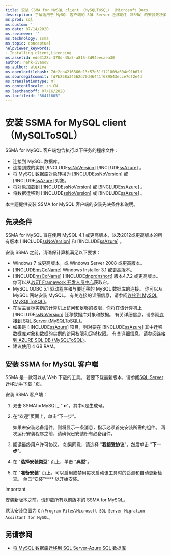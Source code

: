 ```yaml
---
title: 安装 SSMA for MySQL client （MySQLToSQL） |Microsoft Docs
description: 了解适用于 MySQL 客户端的 SQL Server 迁移助手（SSMA）的安装先决条件，以及如何安装。
ms.prod: sql
ms.custom: ''
ms.date: 07/14/2020
ms.reviewer: ''
ms.technology: ssma
ms.topic: conceptual
helpviewer_keywords:
- Installing client,Licensing
ms.assetid: ede3128c-370d-45a5-a815-3d94eecaea30
author: nahk-ivanov
ms.author: alexiva
ms.openlocfilehash: 7dc2cb4216386e13c57d31f121809a604e91b67d
ms.sourcegitcommit: fd7b268a34562d70d46441f689543ecce7df2e4d
ms.translationtype: MT
ms.contentlocale: zh-CN
ms.lasthandoff: 07/16/2020
ms.locfileid: "86411605"
---
```

# <a name="installing-ssma-for-mysql-client-mysqltosql"></a>安装 SSMA for MySQL client （MySQLToSQL）

SSMA for MySQL 客户端包含执行以下任务的程序文件：

- 连接到 MySQL 数据库。  
- 连接到或的实例 [!INCLUDE[ssNoVersion](../../includes/ssnoversion-md.md)] [!INCLUDE[ssAzure](../../includes/ssazure_md.md)] 。
- 将 MySQL 数据库对象转换为 [!INCLUDE[ssNoVersion](../../includes/ssnoversion-md.md)] 或 [!INCLUDE[ssAzure](../../includes/ssazure_md.md)] 对象。
- 将对象加载到 [!INCLUDE[ssNoVersion](../../includes/ssnoversion-md.md)] 或 [!INCLUDE[ssAzure](../../includes/ssazure_md.md)] 。
- 将数据迁移到 [!INCLUDE[ssNoVersion](../../includes/ssnoversion-md.md)] 或 [!INCLUDE[ssAzure](../../includes/ssazure_md.md)] 。

本主题提供安装 SSMA for MySQL 客户端的安装先决条件和说明。

## <a name="prerequisites"></a>先决条件

SSMA for MySQL 旨在使用 MySQL 4.1 或更高版本，以及2012或更高版本的所有版本 [!INCLUDE[ssNoVersion](../../includes/ssnoversion-md.md)] 和 [!INCLUDE[ssAzure](../../includes/ssazure_md.md)] 。

安装 SSMA 之前，请确保计算机满足以下要求：

- Windows 7 或更高版本，或 Windows Server 2008 或更高版本。
- [!INCLUDE[msCoName](../../includes/msconame_md.md)] Windows Installer 3.1 或更高版本。
- [!INCLUDE[msCoName](../../includes/msconame_md.md)] [!INCLUDE[dnprdnshort](../../includes/dnprdnshort_md.md)] 版本4.7.2 或更高版本。 你可以从[.NET Framework 开发人员中心](https://go.microsoft.com/fwlink/?LinkId=48882)获取它。
- MySQL ODBC 5.1 驱动程序和与要迁移的 MySQL 数据库的连接。 你可以从 MySQL 网站安装 MySQL。 有关连接的详细信息，请参阅[连接到 MySQL &#40;MySQLToSQL&#41;](../../ssma/mysql/connecting-to-mysql-mysqltosql.md)。
- 在宿主目标实例的计算机上访问和足够的权限，你将在该计算机上 [!INCLUDE[ssNoVersion](../../includes/ssnoversion-md.md)] 迁移数据库对象和数据。 有关详细信息，请参阅[连接到 SQL Server &#40;MySQLToSQL&#41;](../../ssma/mysql/connecting-to-sql-server-mysqltosql.md)。
- 如果是 [!INCLUDE[ssAzure](../../includes/ssazure_md.md)] 项目，则对要在 [!INCLUDE[ssAzure](../../includes/ssazure_md.md)] 其中迁移数据库对象和数据的实例的访问权限和足够权限。 有关详细信息，请参阅[连接到 AZURE SQL DB &#40;MySQLToSQL&#41;](../../ssma/mysql/connecting-to-azure-sql-db-mysqltosql.md)。
- 建议使用 4 GB RAM。

## <a name="installing-ssma-for-mysql-client"></a>安装 SSMA for MySQL 客户端

SSMA 是一款可以从 Web 下载的工具。 若要下载最新版本，请参阅[SQL Server 迁移助手下载 "页](https://aka.ms/ssmaformysql)。

安装 SSMA 客户端：

1. 双击 SSMAforMySQL_ " ***n***"，其中*n*是生成号。
2. 在“欢迎”页面上，单击“下一步”。 

   如果未安装必备组件，则将显示一条消息，指示必须首先安装所需的组件。 再次运行安装程序之前，请确保已安装所有必备组件。

3. 阅读最终用户许可协议。 如果同意，请选择 "**我接受协议**"，然后单击 "**下一步**"。
4. 在 "**选择安装类型**" 页上，单击 "**典型**"。
5. 在 "**准备安装**" 页上，可以启用或禁用每次启动该工具时的遥测和自动更新检查。 单击“安装”**** 以开始安装。

> [!IMPORTANT]
> 安装新版本之前，请卸载所有以前版本的 SSMA for MySQL。

默认安装位置为 `C:\Program Files\Microsoft SQL Server Migration Assistant for MySQL`。

## <a name="see-also"></a>另请参阅

- [将 MySQL 数据库迁移到 SQL Server-Azure SQL 数据库](../../ssma/mysql/migrating-mysql-databases-to-sql-server-azure-sql-db-mysqltosql.md)  
